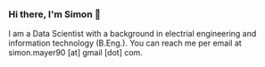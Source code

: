 ### Hi there, I'm Simon 👋

I am a Data Scientist with a background in electrial engineering and information technology (B.Eng.). You can reach me per email at simon.mayer90 [at] gmail [dot] com.

<!--
**simonmayer90/simonmayer90** is a ✨ _special_ ✨ repository because its `README.md` (this file) appears on your GitHub profile.

Here are some ideas to get you started:

- 🔭 I’m currently taking ...
- 🌱 I’m currently learning ...
- 👯 I’m looking to collaborate on ...
- 🤔 I’m looking for help with ...
- 💬 Ask me about ...
- 📫 How to reach me: ...
- 😄 Pronouns: ...
- ⚡ Fun fact: ...
-->
